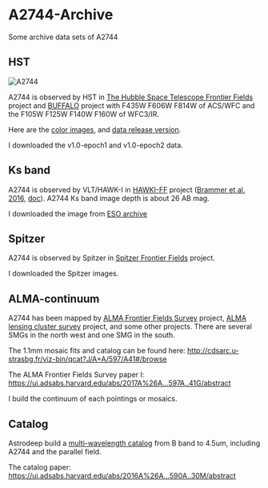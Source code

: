 # A2744-Archive
Some archive data sets of A2744

## HST

![A2744](https://archive.stsci.edu/prepds/frontier/abell2744-epoch1-annotated.jpg)

A2744 is observed by HST in [The Hubble Space Telescope Frontier Fields](https://archive.stsci.edu/prepds/frontier/) project and [BUFFALO](https://buffalo.ipac.caltech.edu/) project with F435W F606W F814W of ACS/WFC and the F105W F125W F140W F160W of WFC3/IR. 

Here are the [color images](https://archive.stsci.edu/prepds/frontier/abell2744_display.html), and [data release version](https://archive.stsci.edu/prepds/frontier/abell2744.html).

I downloaded the v1.0-epoch1 and v1.0-epoch2 data.

## Ks band

A2744 is observed by VLT/HAWK-I in [HAWKI-FF](http://gbrammer.github.io/HAWKI-FF/) project ([Brammer et al. 2016](https://ui.adsabs.harvard.edu/abs/2016ApJS..226....6B/abstract), [doc](http://www.eso.org/rm/api/v1/public/releaseDescriptions/75)). A2744 Ks band image depth is about 26 AB mag.

I downloaded the image from [ESO archive](https://archive.eso.org/scienceportal/home)

## Spitzer

<!--![SFF](https://irsa.ipac.caltech.edu/data/SPITZER/Frontier/images/A2744/A2744.IRAC.1.jpg)-->

A2744 is observed by Spitzer in [Spitzer Frontier Fields](https://irsa.ipac.caltech.edu/data/SPITZER/Frontier/) project.

I downloaded the Spitzer images.

## ALMA-continuum

A2744 has been mapped by [ALMA Frontier Fields Survey](https://www.astro.puc.cl/~jgonzal/ALMA_FF.html) project, [ALMA lensing cluster survey](https://ui.adsabs.harvard.edu/abs/2019asrc.confE..64K/abstract) project, and some other projects. There are several SMGs in the north west and one SMG in the south.

The 1.1mm mosaic fits and catalog can be found here: http://cdsarc.u-strasbg.fr/viz-bin/qcat?J/A+A/597/A41#/browse

The ALMA Frontier Fields Survey paper I: https://ui.adsabs.harvard.edu/abs/2017A%26A...597A..41G/abstract 

I build the continuum of each pointings or mosaics.

<!-- A2744-ALMA-archive.png shows the position of the archive data. -->

## Catalog

Astrodeep build a [multi-wavelength catalog](http://www.astrodeep.eu/frontier-fields-summary/) from B band to 4.5um, including A2744 and the parallel field.

The catalog paper: https://ui.adsabs.harvard.edu/abs/2016A%26A...590A..30M/abstract

